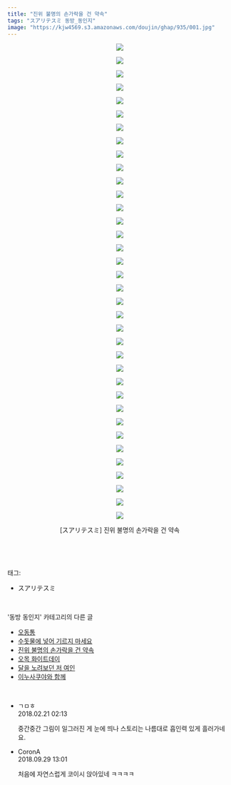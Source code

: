 ```yaml
---
title: "진위 불명의 손가락을 건 약속"
tags: "スアリテスミ 동방_동인지"
image: "https://kjw4569.s3.amazonaws.com/doujin/ghap/935/001.jpg"
---
```

<div class="article">
<p style="text-align: center; clear: none; float: none;"><img src="{{ site.imgserver3 }}/ghap/935/001.jpg"/></p>
<p style="text-align: center; clear: none; float: none;"><img src="{{ site.imgserver3 }}/ghap/935/002.jpg"/></p>
<p style="text-align: center; clear: none; float: none;"><img src="{{ site.imgserver3 }}/ghap/935/003.jpg"/></p>
<p style="text-align: center; clear: none; float: none;"><img src="{{ site.imgserver3 }}/ghap/935/004.jpg"/></p>
<p style="text-align: center; clear: none; float: none;"><img src="{{ site.imgserver3 }}/ghap/935/005.jpg"/></p>
<p style="text-align: center; clear: none; float: none;"><img src="{{ site.imgserver3 }}/ghap/935/006.jpg"/></p>
<p style="text-align: center; clear: none; float: none;"><img src="{{ site.imgserver3 }}/ghap/935/007.jpg"/></p>
<p style="text-align: center; clear: none; float: none;"><img src="{{ site.imgserver3 }}/ghap/935/008.jpg"/></p>
<p style="text-align: center; clear: none; float: none;"><img src="{{ site.imgserver3 }}/ghap/935/009.jpg"/></p>
<p style="text-align: center; clear: none; float: none;"><img src="{{ site.imgserver3 }}/ghap/935/010.jpg"/></p>
<p style="text-align: center; clear: none; float: none;"><img src="{{ site.imgserver3 }}/ghap/935/011.jpg"/></p>
<p style="text-align: center; clear: none; float: none;"><img src="{{ site.imgserver3 }}/ghap/935/012.jpg"/></p>
<p style="text-align: center; clear: none; float: none;"><img src="{{ site.imgserver3 }}/ghap/935/013.jpg"/></p>
<p style="text-align: center; clear: none; float: none;"><img src="{{ site.imgserver3 }}/ghap/935/014.jpg"/></p>
<p style="text-align: center; clear: none; float: none;"><img src="{{ site.imgserver3 }}/ghap/935/015.jpg"/></p>
<p style="text-align: center; clear: none; float: none;"><img src="{{ site.imgserver3 }}/ghap/935/016.jpg"/></p>
<p style="text-align: center; clear: none; float: none;"><img src="{{ site.imgserver3 }}/ghap/935/017.jpg"/></p>
<p style="text-align: center; clear: none; float: none;"><img src="{{ site.imgserver3 }}/ghap/935/018.jpg"/></p>
<p style="text-align: center; clear: none; float: none;"><img src="{{ site.imgserver3 }}/ghap/935/019.jpg"/></p>
<p style="text-align: center; clear: none; float: none;"><img src="{{ site.imgserver3 }}/ghap/935/020.jpg"/></p>
<p style="text-align: center; clear: none; float: none;"><img src="{{ site.imgserver3 }}/ghap/935/021.jpg"/></p>
<p style="text-align: center; clear: none; float: none;"><img src="{{ site.imgserver3 }}/ghap/935/022.jpg"/></p>
<p style="text-align: center; clear: none; float: none;"><img src="{{ site.imgserver3 }}/ghap/935/023.jpg"/></p>
<p style="text-align: center; clear: none; float: none;"><img src="{{ site.imgserver3 }}/ghap/935/024.jpg"/></p>
<p style="text-align: center; clear: none; float: none;"><img src="{{ site.imgserver3 }}/ghap/935/025.jpg"/></p>
<p style="text-align: center; clear: none; float: none;"><img src="{{ site.imgserver3 }}/ghap/935/026.jpg"/></p>
<p style="text-align: center; clear: none; float: none;"><img src="{{ site.imgserver3 }}/ghap/935/027.jpg"/></p>
<p style="text-align: center; clear: none; float: none;"><img src="{{ site.imgserver3 }}/ghap/935/028.jpg"/></p>
<p style="text-align: center; clear: none; float: none;"><img src="{{ site.imgserver3 }}/ghap/935/029.jpg"/></p>
<p style="text-align: center; clear: none; float: none;"><img src="{{ site.imgserver3 }}/ghap/935/030.jpg"/></p>
<p style="text-align: center; clear: none; float: none;"><img src="{{ site.imgserver3 }}/ghap/935/031.jpg"/></p>
<p style="text-align: center; clear: none; float: none;"><img src="{{ site.imgserver3 }}/ghap/935/032.jpg"/></p>
<p style="text-align: center; clear: none; float: none;"><img src="{{ site.imgserver3 }}/ghap/935/033.jpg"/></p>
<p style="text-align: center; clear: none; float: none;"><img src="{{ site.imgserver3 }}/ghap/935/034.jpg"/></p>
<p style="text-align: center; clear: none; float: none;"><img src="{{ site.imgserver3 }}/ghap/935/035.jpg"/></p>
<p style="text-align: center; clear: none; float: none;"><img src="{{ site.imgserver3 }}/ghap/935/036.jpg"/></p>
<p style="text-align: center; clear: none; float: none;">[スアリテスミ] 진위 불명의 손가락을 건 약속</p>
<p><br/></p>
</div><br/>
<div class="tagTrail">
<p>태그: </p>
<ul>
<li>スアリテスミ</li>
</ul>
</div><br/>
<div class="another">
<p>'동방 동인지' 카테고리의 다른 글</p>
<ul>
<li><a href="/ghap_938">오동통</a></li>
<li><a href="/ghap_937">수돗물에 넣어 기르지 마세요</a></li>
<li><a href="/ghap_935">진위 불명의 손가락을 건 약속</a></li>
<li><a href="/ghap_934">오목 화이트데이</a></li>
<li><a href="/ghap_933">달을 노려보던 저 여인</a></li>
<li><a href="/ghap_932">이누사쿠야와 함께</a></li>
</ul>
</div><br/>
<div class="cb_module cb_fluid">
<div class="cb_wrt cb_profile">
<div class="comment">
<ul>
<li class="cb_thumb_off" id="comment15203521">
<div class="cb_comment_area">
<div class="cb_info_area">
<div class="cb_section">
<span class="cb_nick_name">ㄱㅁㅎ</span>
</div>
<div class="cb_section">
<span class="cb_date">2018.02.21 02:13 </span>
</div>
</div>
<div class="cb_dsc_comment">
<p class="cb_dsc">
											중간중간 그림이 일그러진 게 눈에 띄나 스토리는 나름대로 흡인력 있게 흘러가네요.
										</p>
</div>
</div></li>
<li class="cb_thumb_off" id="comment15341612">
<div class="cb_comment_area">
<div class="cb_info_area">
<div class="cb_section">
<span class="cb_nick_name">CoronA</span>
</div>
<div class="cb_section">
<span class="cb_date">2018.09.29 13:01 </span>
</div>
</div>
<div class="cb_dsc_comment">
<p class="cb_dsc">
											처음에 자연스럽게 코이시 앉아있네 ㅋㅋㅋㅋ
										</p>
</div>
</div></li>
</ul>
</div>
</div><!-- commentList close -->
</div><br/>
